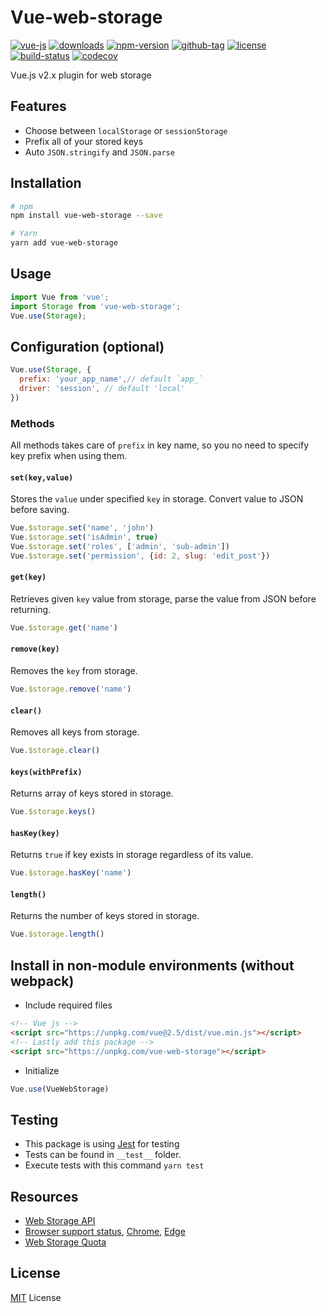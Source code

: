 # Vue-web-storage

[![vue-js](https://img.shields.io/badge/vue.js-2.x-brightgreen.svg?maxAge=604800)](https://vuejs.org/)
[![downloads](https://img.shields.io/npm/dt/vue-web-storage.svg)](http://npm-stats.com/~packages/vue-web-storage)
[![npm-version](https://img.shields.io/npm/v/vue-web-storage.svg)](https://www.npmjs.com/package/vue-web-storage)
[![github-tag](https://img.shields.io/github/tag/ankurk91/vue-web-storage.svg?maxAge=1800)](https://github.com/ankurk91/vue-web-storage/)
[![license](https://img.shields.io/github/license/ankurk91/vue-web-storage.svg?maxAge=1800)](https://yarnpkg.com/en/package/vue-web-storage)
[![build-status](https://travis-ci.org/ankurk91/vue-web-storage.svg?branch=master)](https://travis-ci.org/ankurk91/vue-web-storage)
[![codecov](https://codecov.io/gh/ankurk91/vue-web-storage/branch/master/graph/badge.svg)](https://codecov.io/gh/ankurk91/vue-web-storage)

Vue.js v2.x plugin for web storage

## Features
* Choose between `localStorage` or `sessionStorage`
* Prefix all of your stored keys
* Auto `JSON.stringify` and `JSON.parse`

## Installation
```bash
# npm
npm install vue-web-storage --save

# Yarn
yarn add vue-web-storage
```

## Usage
```js
import Vue from 'vue';
import Storage from 'vue-web-storage';  
Vue.use(Storage);  
```

## Configuration (optional)
```js
Vue.use(Storage, {
  prefix: 'your_app_name',// default `app_`
  driver: 'session', // default 'local'
})
```

### Methods
All methods takes care of `prefix` in key name, so you no need to specify key prefix when using them.

#### `set(key,value)`
Stores the `value` under specified `key` in storage. Convert value to JSON before saving.
```js
Vue.$storage.set('name', 'john')
Vue.$storage.set('isAdmin', true)
Vue.$storage.set('roles', ['admin', 'sub-admin'])
Vue.$storage.set('permission', {id: 2, slug: 'edit_post'})
```
#### `get(key)`
Retrieves given `key` value from storage, parse the value from JSON before returning.
```js
Vue.$storage.get('name')
```
#### `remove(key)`
Removes the `key` from storage. 
```js
Vue.$storage.remove('name')
```
#### `clear()`
Removes all keys from storage.
```js
Vue.$storage.clear()
```
#### `keys(withPrefix)`
Returns array of keys stored in storage.
```js
Vue.$storage.keys()
```
#### `hasKey(key)`
Returns `true` if key exists in storage regardless of its value.
```js
Vue.$storage.hasKey('name')
```
#### `length()`
Returns the number of keys stored in storage.
```js
Vue.$storage.length()
```

## Install in non-module environments (without webpack)
* Include required files
```html
<!-- Vue js -->
<script src="https://unpkg.com/vue@2.5/dist/vue.min.js"></script>
<!-- Lastly add this package -->
<script src="https://unpkg.com/vue-web-storage"></script>
```
* Initialize
```js
Vue.use(VueWebStorage)
```

## Testing
* This package is using [Jest](https://github.com/facebook/jest) for testing
* Tests can be found in `__test__` folder.
* Execute tests with this command `yarn test`

## Resources
* [Web Storage API](https://developer.mozilla.org/en-US/docs/Web/API/Web_Storage_API)
* [Browser support status](https://caniuse.com/#feat=namevalue-storage), [Chrome](https://www.chromestatus.com/feature/5345825534246912), [Edge](https://developer.microsoft.com/en-us/microsoft-edge/platform/status/webstorage/)
* [Web Storage Quota](https://www.html5rocks.com/en/tutorials/offline/quota-research/)

## License
[MIT](LICENSE.txt) License
